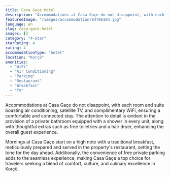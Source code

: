 ```yaml
---
title: Casa Gaçe Hotel
description: "Accommodations at Casa Gaçe do not disappoint, with each room and suite boasting air conditioning, satellite TV, and complimentary WiFi, ensuring a co..."
featuredImage: "/images/accommodation/84796104.jpg"
language: en
slug: casa-gace-hotel
images: []
category: "4-Star"
starRating: 4
rating: 4
accommodationType: "hotel"
location: "Korçë"
amenities:
  - "WiFi"
  - "Air Conditioning"
  - "Parking"
  - "Restaurant"
  - "Breakfast"
  - "TV"
---
```


Accommodations at Casa Gaçe do not disappoint, with each room and suite boasting air conditioning, satellite TV, and complimentary WiFi, ensuring a comfortable and connected stay. The attention to detail is evident in the provision of a private bathroom equipped with a shower in every unit, along with thoughtful extras such as free toiletries and a hair dryer, enhancing the overall guest experience.

Mornings at Casa Gaçe start on a high note with a traditional breakfast, meticulously prepared and served in the property's restaurant, setting the tone for the day ahead. Additionally, the convenience of free private parking adds to the seamless experience, making Casa Gaçe a top choice for travelers seeking a blend of comfort, culture, and culinary excellence in Korçë.

